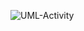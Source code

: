 ![UML-Activity](https://www.planttext.com/api/plantuml/png/XOyn3u9038Nt_egEy1TW41Ddu-BWs705cnmzSgqI_FKUgBDRc_UzzhtEdB8_fWWk7XcFlSjJVCMJq9XfGe2TWEPgd97LEHl6D8eYQS2Pp9QKGmlD9QVTGKfnVR5zO0xus9o1d5gG0QipBnYu5vEas2SDucKwrEXtLgnkR3LWir5hEMBESmiSZOip_HHDNm7_vkBoO2WbqWpGbQLqVGC0)
